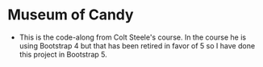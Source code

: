 # Museum of Candy
- This is the code-along from Colt Steele's course. In the course he is using Bootstrap 4 but that has been retired in favor of 5 so I have done this project in Bootstrap 5.